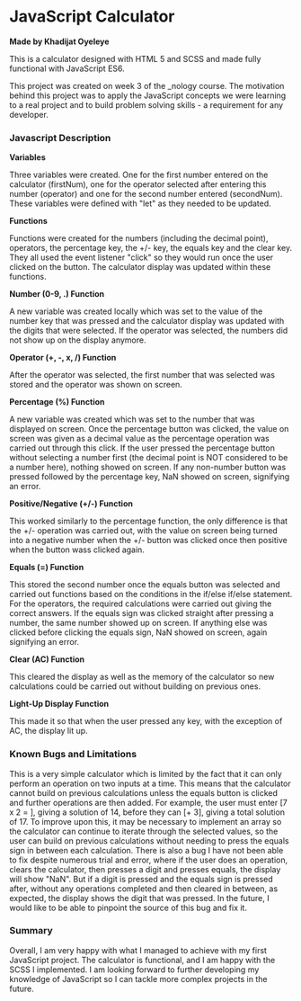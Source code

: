 # JavaScript Calculator
**Made by Khadijat Oyeleye**

This is a calculator designed with HTML 5 and SCSS and made fully functional with JavaScript ES6.

This project was created on week 3 of the _nology course. The motivation behind this project was to apply the JavaScript concepts we were learning to a real project and to build problem solving skills - a requirement for any developer.

### Javascript Description

**Variables**

Three variables were created. One for the first number entered on the calculator (firstNum), one for the operator selected after entering this number (operator) and one for the second number entered (secondNum). These variables were defined with "let" as they needed to be updated.

**Functions**

Functions were created for the numbers (including the decimal point), operators, the percentage key, the +/- key, the equals key and the clear key. They all used the event listener "click" so they would run once the user clicked on the button. The calculator display was updated within these functions.

  **Number (0-9, .) Function**

  A new variable was created locally which was set to the value of the number key that was pressed and the calculator display was updated with the digits that were selected. If the operator was selected, the numbers did not show up on the display anymore.

  **Operator (+, -, x, /) Function**

  After the operator was selected, the first number that was selected was stored and the operator was shown on screen.

  **Percentage (%) Function**

  A new variable was created which was set to the number that was displayed on screen. Once the percentage button was clicked, the value on screen was given as a decimal value as the percentage operation was carried out through this click. If the user pressed the percentage button without selecting a number first (the decimal point is NOT considered to be a number here), nothing showed on screen. If any non-number button was pressed followed by the percentage key, NaN showed on screen, signifying an error.

  **Positive/Negative (+/-) Function**

  This worked similarly to the percentage function, the only difference is that the +/- operation was carried out, with the value on screen being turned into a negative number when the +/- button was clicked once then positive when the button wass clicked again.

  **Equals (=) Function**

  This stored the second number once the equals button was selected and carried out functions based on the conditions in the if/else if/else statement. For the operators, the required calculations were carried out giving the correct answers. If the equals sign was clicked straight after pressing a number, the same number showed up on screen. If anything else was clicked before clicking the equals sign, NaN showed on screen, again signifying an error.

  **Clear (AC) Function**

  This cleared the display as well as the memory of the calculator so new calculations could be carried out without building on previous ones.

  **Light-Up Display Function**

  This made it so that when the user pressed any key, with the exception of AC, the display lit up.

### Known Bugs and Limitations
This is a very simple calculator which is limited by the fact that it can only perform an operation on two inputs at a time. This means that the calculator cannot build on previous calculations unless the equals button is clicked and further operations are then added. For example, the user must enter [7 x 2 = ], giving a solution of 14, before they can [+ 3], giving a total solution of 17. To improve upon this, it may be necessary to implement an array so the calculator can continue to iterate through the selected values, so the user can build on previous calculations without needing to press the equals sign in between each calculation. There is also a bug I have not been able to fix despite numerous trial and error, where if the user does an operation, clears the calculator, then presses a digit and presses equals, the display will show "NaN". But if a digit is pressed and the equals sign is pressed after, without any operations completed and then cleared in between, as expected, the display shows the digit that was pressed. In the future, I would like to be able to pinpoint the source of this bug and fix it.

### Summary
Overall, I am very happy with what I managed to achieve with my first JavaScript project. The calculator is functional, and I am happy with the SCSS I implemented. I am looking forward to further developing my knowledge of JavaScript so I can tackle more complex projects in the future. 
